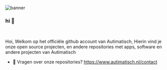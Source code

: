 ![banner](https://autimatisch.nl/wp-content/uploads/2023/08/White.png)

### hi 👋 
<br />

Hoi, Welkom op het officiële github account van Autimatisch, Hierin vind je onze open source projecten, en andere repositories met apps, software en andere projecten van Autimatisch 

  
- 💼 Vragen over onze repositories? https://www.autimatisch.nl/contact


